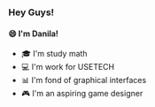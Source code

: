 ### Hey Guys!
#### :smile: I'm Danila!

- :mortar_board: I'm study math
- :computer: I'm work for USETECH
- :bar_chart: I'm fond of graphical interfaces 
- :video_game: I'm an aspiring game designer 


<!--
**Guddr/Guddr** is a ✨ _special_ ✨ repository because its `README.md` (this file) appears on your GitHub profile.

Here are some ideas to get you started:

- 🔭 I’m currently working on ...
- 🌱 I’m currently learning ...
- 👯 I’m looking to collaborate on ...
- 🤔 I’m looking for help with ...
- 💬 Ask me about ...
- 📫 How to reach me: ...
- 😄 Pronouns: ...
- ⚡ Fun fact: ...
-->
